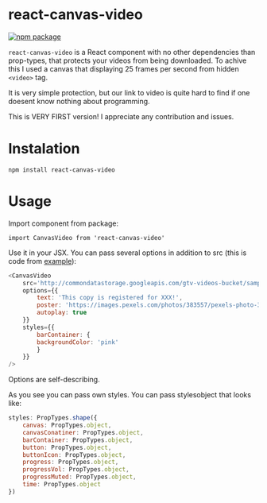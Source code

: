 # react-canvas-video

<!-- [![Travis][build-badge]][build] -->
[![npm package][npm-badge]][npm]
<!-- [![Coveralls][coveralls-badge]][coveralls] -->

`react-canvas-video` is a React component with no other dependencies than prop-types, that protects your videos from being downloaded. To achive this I used a canvas that displaying 25 frames per second from hidden `<video>` tag.

It is very simple protection, but our link to video is quite hard to find if one doesent know nothing about programming.

This is VERY FIRST version! I appreciate any contribution and issues.

# Instalation

```
npm install react-canvas-video
```

# Usage

Import component from package:

```
import CanvasVideo from 'react-canvas-video'
```

Use it in your JSX. You can pass several options in addition to src (this is code from [example](http://react-canvas-video.surge.sh/)):

```javascript
<CanvasVideo
    src='http://commondatastorage.googleapis.com/gtv-videos-bucket/sample/BigBuckBunny.mp4'
    options={{
        text: 'This copy is registered for XXX!',
        poster: 'https://images.pexels.com/photos/383557/pexels-photo-383557.jpeg?w=1260&h=750',
        autoplay: true
    }}
    styles={{
        barContainer: {
        backgroundColor: 'pink'
        }
    }}
/>
```

Options are self-describing.

As you see you can pass own styles. You can pass stylesobject that looks like:

```javascript
styles: PropTypes.shape({
    canvas: PropTypes.object,
    canvasConatiner: PropTypes.object,
    barContainer: PropTypes.object,
    button: PropTypes.object,
    buttonIcon: PropTypes.object,
    progress: PropTypes.object,
    progressVol: PropTypes.object,
    progressMuted: PropTypes.object,
    time: PropTypes.object
})
```

[build-badge]: https://img.shields.io/travis/user/repo/master.png?style=flat-square
[build]: https://travis-ci.org/user/repo

[npm-badge]: https://img.shields.io/npm/v/npm-package.png?style=flat-square
[npm]: https://www.npmjs.org/package/npm-package

[coveralls-badge]: https://img.shields.io/coveralls/user/repo/master.png?style=flat-square
[coveralls]: https://coveralls.io/github/user/repo
